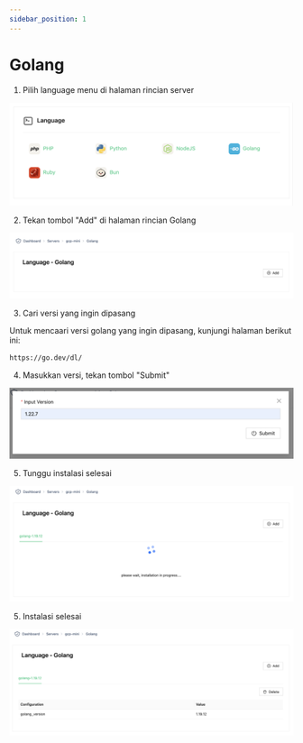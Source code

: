 ```yaml
---
sidebar_position: 1
---
```


# Golang

1. Pilih language menu di halaman rincian server

![Lang Menu](./../../../../assets/programming-lang-menu.png)

2. Tekan tombol "Add" di halaman rincian Golang

![Lang Detail](./../../../../assets/go-detail.png)

3. Cari versi yang ingin dipasang

Untuk mencaari versi golang yang ingin dipasang, kunjungi halaman berikut ini:

```sh
https://go.dev/dl/
```

4. Masukkan versi, tekan tombol "Submit"

![Lang Version](./../../../../assets/go-version.png)

5. Tunggu instalasi selesai

![Lang Installation](./../../../../assets/go-install-progress.png)

5. Instalasi selesai

![Lang Installed](./../../../../assets/go-installed.png)